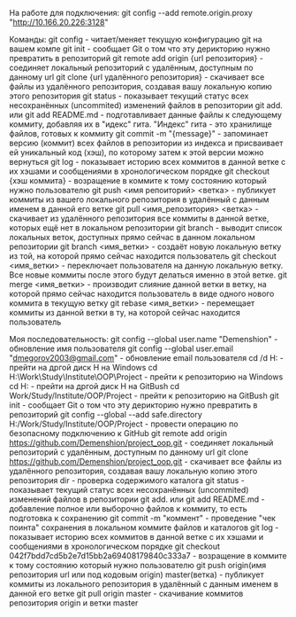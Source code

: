 На работе для подключения:
git config --add remote.origin.proxy "http://10.166.20.226:3128"

Команды:
git config - читает/меняет текущую конфигурацию git на вашем компе
git init - сообщает Git о том что эту дерикторию нужно превратить в репозиторий
git remote add origin {url репозитория} - соединяет локальный репозиторий с удалённым, доступным по данному url
git clone {url удалённого репозитория} - скачивает все файлы из удалённого репозитория, создавая вашу локальную копию этого репозитория
git status - показывает текущий статус всех несохранённых (uncommited) изменений файлов в репозитории
git add. или git add README.md - подготавливает данные файлы к следующему коммиту, добавляя их в "идекс" гита. "Индекс" гита - это хранилище файлов, готовых к коммиту
git commit -m "{message}" - запоминает версию (коммит) всех файлов в репозитории из индекса и присваивает ей уникальный код (хэш), по которому затем к этой версии можно вернуться
git log - показывает историю всех коммитов в данной ветке с их хэшами и сообщениями в хронологическом порядке
git checkout {хэш коммита} - возращение в коммите к тому состоянию который нужно пользователю
git push <имя репоиторий> <ветка> - публикует коммиты из вашего локального репозитория в удалённый с данным именем в данной его ветке
git pull <имя_репозитория> <ветка> - скачивает из удалённого репозитория все коммиты в данной ветке, которых ещё нет в локальном репозитории
git branch - выводит список локальных веток, доступных прямо сейчас в данном локальном репозитории
git branch <имя_ветки> - создаёт новую локальную ветку из той, на которой прямо сейчас находится пользователь
git checkout <имя_ветки> - переключает пользователя на данную локальную ветку. Все новые коммиты после этого будут делаться именно в этой ветке.
git merge <имя_ветки> - производит слияние данной ветки в ветку, на которой прямо сейчас находится пользователь в виде одного нового коммита в текущую ветку
git rebase <имя_ветки> - перемещает коммиты из данной ветки в ту, на которой сейчас находится пользователь

Моя последовательность:
git config --global user.name "Demenshion" - обновление имя пользователя
git config --global user.email "dmegorov2003@gmail.com" - обновление email пользователя
cd /d H: - прейти на дргой диск H на Windows
cd H:\Work\Study\Institute\OOP\Project - прейти к репозиторию на Windows
cd H: - прейти на дргой диск H на GitBush
cd Work/Study/Institute/OOP/Project - прейти к репозиторию на GitBush
git init - сообщает Git о том что эту дерикторию нужно превратить в репозиторий
git config --global --add safe.directory H:/Work/Study/Institute/OOP/Project - провести операцию по безопасному подключению к GitHub
git remote add origin https://github.com/Demenshion/project_oop.git - соединяет локальный репозиторий с удалённым, доступным по данному url
git clone https://github.com/Demenshion/project_oop.git - скачивает все файлы из удалённого репозитория, создавая вашу локальную копию этого репозитория
dir - проверка содержимого каталога
git status - показывает текущий статус всех несохранённых (uncommited) изменений файлов в репозитории
git add. или git add README.md - добавление полное или выборочно файлов к коммиту, то есть подготовка к сохранению
git commit -m "коммент" - проведение "чек поинта" сохранения в локальном коммите файлов и каталогов
git log - показывает историю всех коммитов в данной ветке с их хэшами и сообщениями в хронологическом порядке
git checkout 042f7bdd7cd5b2e7d15bb2a69408179840c333a7 - возращение в коммите к тому состоянию который нужно пользователю
git push origin(имя репозитория url или под кодовым origin) master(ветка) - публикует коммиты из локального репозитория в удалённый с данным именем в данной его ветке
git pull origin master - скачивание коммитов репозитория origin и ветки master